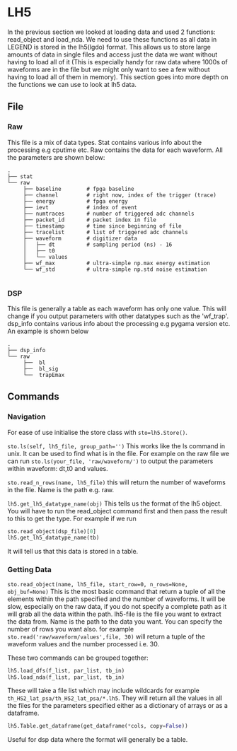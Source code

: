 # LH5

In the previous section we looked at loading data and used 2 functions: read_object and load_nda. We need to use these functions as all data in LEGEND is stored in the lh5(lgdo) format. This allows us to store large amounts of data in single files and access just the data we want without having to load all of it (This is especially handy for raw data where 1000s of waveforms are in the file but we might only want to see a few without having to load all of them in memory). 
This section goes into more depth on the functions we can use to look at lh5 data.

## File

### Raw

This file is a mix of data types. Stat contains various info about the processing e.g cputime etc. Raw contains the data for each waveform. All the parameters are shown below:
```console
.
├── stat    
└── raw
     ├── baseline        # fpga baseline
     ├── channel         # right now, index of the trigger (trace)
     ├── energy          # fpga energy
     ├── ievt            # index of event
     ├── numtraces       # number of triggered adc channels
     ├── packet_id       # packet index in file
     ├── timestamp       # time since beginning of file
     ├── tracelist       # list of triggered adc channels
     ├── waveform        # digitizer data
     │   ├── dt          # sampling period (ns) - 16
     │   ├── t0
     │   └── values      
     ├── wf_max          # ultra-simple np.max energy estimation
     └── wf_std          # ultra-simple np.std noise estimation
     
```

### DSP

This file is generally a table as each waveform has only one value. This will change if you output parameters with other datatypes such as the 'wf_trap'. dsp_info contains various info about the processing e.g pygama version etc. An example is shown below
```console
.
├── dsp_info    
└── raw
     ├──  bl
     ├──  bl_sig
     └──  trapEmax
```

## Commands

### Navigation 

For ease of use initialise the store class with `sto=lh5.Store()`.

`sto.ls(self, lh5_file, group_path='')`  This works like the ls command in unix. It can be used to find what is in the file. For example on the raw file we can run `sto.ls(your_file, 'raw/waveform/')` to output the parameters within waveform: dt,t0 and values.

`sto.read_n_rows(name, lh5_file)` this will return the number of waveforms in the file. Name is the path e.g. raw.

`lh5.get_lh5_datatype_name(obj)` This tells us the format of the lh5 object. You will have to run the read_object command first and then pass the result to this to get the type. For example if we run 
```py
sto.read_object(dsp_file)[0]
lh5.get_lh5_datatype_name(tb)
```
It will tell us that this data is stored in a table. 

### Getting Data

`sto.read_object(name, lh5_file, start_row=0, n_rows=None, obj_buf=None)` This is the most basic command that return a tuple of all the elements within the path specified and the number of waveforms. It will be slow, especially on the raw data, if you do not specify a complete path as it will grab all the data within the path. lh5-file is the file you want to extract the data from. Name is the path to the data you want. You can specify the number of rows you want also. for example `sto.read('raw/waveform/values',file, 30)` will return a tuple of the waveform values and the number processed i.e. 30. 


These two commands can be grouped together:
```py
lh5.load_dfs(f_list, par_list, tb_in)
lh5.load_nda(f_list, par_list, tb_in) 
```

These will take a file list which may include wildcards for example `th_HS2_lat_psa/th_HS2_lat_psa/*.lh5`. They will return all the values in all the files for the parameters specified either as a dictionary of arrays or as a dataframe.

```py
lh5.Table.get_dataframe(get_dataframe(*cols, copy=False))
```
Useful for dsp data where the format will generally be a table. 



